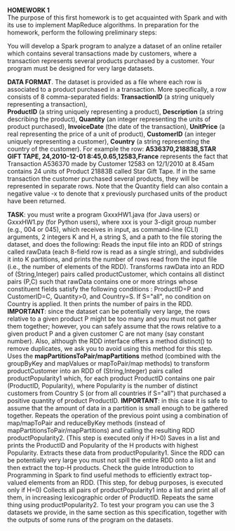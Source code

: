 **HOMEWORK 1**  
The purpose of this first homework is to get acquainted with Spark and with its use to implement MapReduce algorithms.
In preparation for the homework, perform the following preliminary steps:

You will develop a Spark program to analyze a dataset of an online retailer which contains several transactions made by customers, 
where a transaction represents several products purchased by a customer. 
Your program must be designed for very large datasets.

**DATA FORMAT**. The dataset is provided as a file where each row is associated to a product purchased in a transaction.
More specifically, a row consists of 8 comma-separated fields: **TransactionID** (a string uniquely representing a transaction),  
**ProductID** (a string uniquely representing a product), **Description** (a string describing the product),
**Quantity** (an integer representing the units of product purchased), **InvoiceDate** (the date of the transaction), 
**UnitPrice** (a real representing the price of a unit of product), **CustomerID** (an integer uniquely representing a customer), 
**Country** (a string representing the country of the customer).
For example the row: **A536370,21883B,STAR GIFT TAPE, 24,2010-12-01 8:45,0.65,12583,France** represents 
the fact that Transaction A536370 made by Customer 12583 on 12/1/2010 at 8.45am contains 24 units of Product 21883B called Star Gift Tape.
If in the same transaction the customer purchased several products, they will be represented in separate rows.
Note that the Quantity field can also contain a negative value -x to denote that x previously purchased units of the product have been returned.

**TASK**: you must write a program GxxxHW1.java (for Java users) or GxxxHW1.py (for Python users), where xxx is your 3-digit group number (e.g., 004 or 045),
which receives in input, as command-line (CLI) arguments, 2 integers K and H, a string S, and a path to the file storing the dataset,
and does the following:
Reads the input file into an RDD of strings called rawData (each 8-field row is read as a single string), and subdivides it
into K partitions, and prints the number of rows read from the input file (i.e., the number of elements of the RDD).
Transforms rawData into an RDD of (String,Integer) pairs called productCustomer, which contains all distinct pairs (P,C) such 
that rawData contains one or more strings whose constituent fields satisfy the following conditions : ProductID=P and CustomerID=C,
Quantity>0, and Country=S. If S="all", no condition on Country is applied. It then prints the number of pairs in the RDD. 
**IMPORTANT**: since the dataset can be potentially very large, the rows relative to a given product P might be too many and you must
not gather them together; however, you can safely assume that the rows relative to a given product P and a given customer C are not many (say constant number). 
Also, although the RDD interface offers a method distinct() to remove duplicates, we ask you to avoid using this method for this step.
Uses the **mapPartitionsToPair/mapPartitions** method (combined with the groupByKey and mapValues or mapToPair/map methods) to transform productCustomer
into an RDD of (String,Integer) pairs called productPopularity1 which, for each product ProductID contains one pair (ProductID, Popularity),
where Popularity is the number of distinct customers from Country S (or from all countries if S="all") that purchased a positive quantity of product ProductID. 
**IMPORTANT**: in this case it is safe to assume that the amount of data in a partition is small enough to be gathered together.
Repeats the operation of the previous point using a combination of map/mapToPair and reduceByKey methods
(instead of mapPartitionsToPair/mapPartitions) and calling the resulting RDD productPopularity2.
(This step is executed only if H>0) Saves in a list and prints the ProductID and Popularity of the H products with highest Popularity. 
Extracts these data from productPopularity1. Since the RDD can be potentially very large you must not spill the entire RDD onto a list 
and then extract the top-H products. Check the guide Introduction to Programming in Spark to find useful methods to efficiently
extract top-valued elements from an RDD.
(This step, for debug purposes, is executed only if H=0) Collects all pairs of productPopularity1 into a list and print all of them, in increasing lexicographic order of ProductID. Repeats the same thing using productPopularity2.
To test your program you can use the 3 datasets we provide, in the same section as this specification, together with the outputs of some runs of the program on the datasets.
